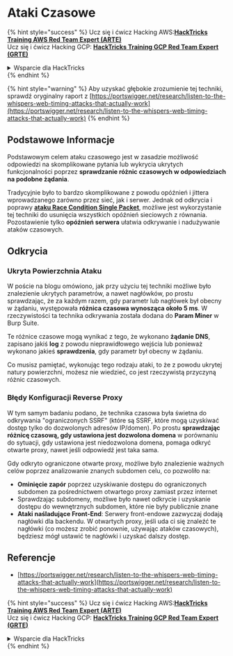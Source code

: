 # Ataki Czasowe

{% hint style="success" %}
Ucz się i ćwicz Hacking AWS:<img src="../.gitbook/assets/arte.png" alt="" data-size="line">[**HackTricks Training AWS Red Team Expert (ARTE)**](https://training.hacktricks.xyz/courses/arte)<img src="../.gitbook/assets/arte.png" alt="" data-size="line">\
Ucz się i ćwicz Hacking GCP: <img src="../.gitbook/assets/grte.png" alt="" data-size="line">[**HackTricks Training GCP Red Team Expert (GRTE)**<img src="../.gitbook/assets/grte.png" alt="" data-size="line">](https://training.hacktricks.xyz/courses/grte)

<details>

<summary>Wsparcie dla HackTricks</summary>

* Sprawdź [**plany subskrypcyjne**](https://github.com/sponsors/carlospolop)!
* **Dołącz do** 💬 [**grupy Discord**](https://discord.gg/hRep4RUj7f) lub [**grupy telegram**](https://t.me/peass) lub **śledź** nas na **Twitterze** 🐦 [**@hacktricks\_live**](https://twitter.com/hacktricks\_live)**.**
* **Podziel się sztuczkami hackingowymi, przesyłając PR-y do** [**HackTricks**](https://github.com/carlospolop/hacktricks) i [**HackTricks Cloud**](https://github.com/carlospolop/hacktricks-cloud) repozytoriów github.

</details>
{% endhint %}

{% hint style="warning" %}
Aby uzyskać głębokie zrozumienie tej techniki, sprawdź oryginalny raport z [https://portswigger.net/research/listen-to-the-whispers-web-timing-attacks-that-actually-work](https://portswigger.net/research/listen-to-the-whispers-web-timing-attacks-that-actually-work)
{% endhint %}

## Podstawowe Informacje

Podstawowym celem ataku czasowego jest w zasadzie możliwość odpowiedzi na skomplikowane pytania lub wykrycia ukrytych funkcjonalności poprzez **sprawdzanie różnic czasowych w odpowiedziach na podobne żądania**.

Tradycyjnie było to bardzo skomplikowane z powodu opóźnień i jittera wprowadzanego zarówno przez sieć, jak i serwer. Jednak od odkrycia i poprawy [**ataku Race Condition Single Packet**](race-condition.md#http-2-single-packet-attack-vs.-http-1.1-last-byte-synchronization), możliwe jest wykorzystanie tej techniki do usunięcia wszystkich opóźnień sieciowych z równania.\
Pozostawienie tylko **opóźnień serwera** ułatwia odkrywanie i nadużywanie ataków czasowych.

## Odkrycia

### Ukryta Powierzchnia Ataku

W poście na blogu omówiono, jak przy użyciu tej techniki możliwe było znalezienie ukrytych parametrów, a nawet nagłówków, po prostu sprawdzając, że za każdym razem, gdy parametr lub nagłówek był obecny w żądaniu, występowała **różnica czasowa wynosząca około 5 ms**. W rzeczywistości ta technika odkrywania została dodana do **Param Miner** w Burp Suite.

Te różnice czasowe mogą wynikać z tego, że wykonano **żądanie DNS**, zapisano jakiś **log** z powodu nieprawidłowego wejścia lub ponieważ wykonano jakieś **sprawdzenia**, gdy parametr był obecny w żądaniu.

Co musisz pamiętać, wykonując tego rodzaju ataki, to że z powodu ukrytej natury powierzchni, możesz nie wiedzieć, co jest rzeczywistą przyczyną różnic czasowych.

### Błędy Konfiguracji Reverse Proxy

W tym samym badaniu podano, że technika czasowa była świetna do odkrywania "ograniczonych SSRF" (które są SSRF, które mogą uzyskiwać dostęp tylko do dozwolonych adresów IP/domen). Po prostu **sprawdzając różnicę czasową, gdy ustawiona jest dozwolona domena** w porównaniu do sytuacji, gdy ustawiona jest niedozwolona domena, pomaga odkryć otwarte proxy, nawet jeśli odpowiedź jest taka sama.

Gdy odkryto ograniczone otwarte proxy, możliwe było znalezienie ważnych celów poprzez analizowanie znanych subdomen celu, co pozwoliło na:

* **Ominięcie zapór** poprzez uzyskiwanie dostępu do ograniczonych subdomen za pośrednictwem otwartego proxy zamiast przez internet
* Sprawdzając subdomeny, możliwe było nawet odkrycie i uzyskanie dostępu do wewnętrznych subdomen, które nie były publicznie znane
* **Ataki naśladujące Front-End**: Serwery front-endowe zazwyczaj dodają nagłówki dla backendu. W otwartych proxy, jeśli uda ci się znaleźć te nagłówki (co możesz zrobić ponownie, używając ataków czasowych), będziesz mógł ustawić te nagłówki i uzyskać dalszy dostęp.

## Referencje

* [https://portswigger.net/research/listen-to-the-whispers-web-timing-attacks-that-actually-work](https://portswigger.net/research/listen-to-the-whispers-web-timing-attacks-that-actually-work)

{% hint style="success" %}
Ucz się i ćwicz Hacking AWS:<img src="../.gitbook/assets/arte.png" alt="" data-size="line">[**HackTricks Training AWS Red Team Expert (ARTE)**](https://training.hacktricks.xyz/courses/arte)<img src="../.gitbook/assets/arte.png" alt="" data-size="line">\
Ucz się i ćwicz Hacking GCP: <img src="../.gitbook/assets/grte.png" alt="" data-size="line">[**HackTricks Training GCP Red Team Expert (GRTE)**<img src="../.gitbook/assets/grte.png" alt="" data-size="line">](https://training.hacktricks.xyz/courses/grte)

<details>

<summary>Wsparcie dla HackTricks</summary>

* Sprawdź [**plany subskrypcyjne**](https://github.com/sponsors/carlospolop)!
* **Dołącz do** 💬 [**grupy Discord**](https://discord.gg/hRep4RUj7f) lub [**grupy telegram**](https://t.me/peass) lub **śledź** nas na **Twitterze** 🐦 [**@hacktricks\_live**](https://twitter.com/hacktricks\_live)**.**
* **Podziel się sztuczkami hackingowymi, przesyłając PR-y do** [**HackTricks**](https://github.com/carlospolop/hacktricks) i [**HackTricks Cloud**](https://github.com/carlospolop/hacktricks-cloud) repozytoriów github.

</details>
{% endhint %}
